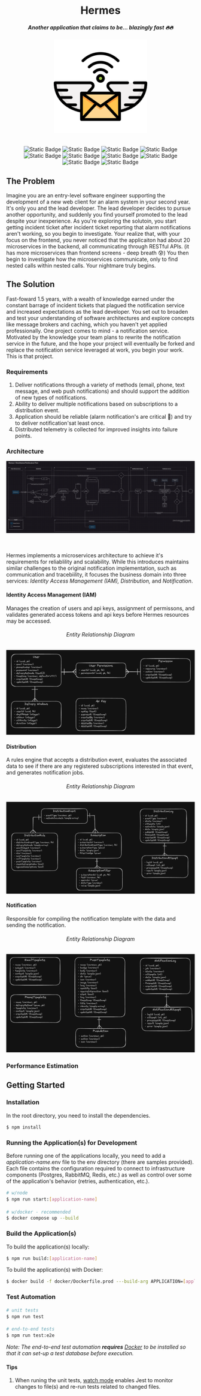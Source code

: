 <div align="center">

# Hermes

##### Another application that claims to be... blazingly fast 🔥🔥

<img src="./docs/images/logo.png" alt="Logo" style="width:250px;">

<br/>
<br/>

![Static Badge](https://img.shields.io/badge/NestJS-grey?style=for-the-badge&logo=NestJS)
![Static Badge](https://img.shields.io/badge/JavaScript-grey?style=for-the-badge&logo=javascript)
![Static Badge](https://img.shields.io/badge/TypeScript-grey?style=for-the-badge&logo=typescript)
![Static Badge](https://img.shields.io/badge/Docker-grey?style=for-the-badge&logo=docker)
![Static Badge](https://img.shields.io/badge/Kubernetes-grey?style=for-the-badge&logo=kubernetes)
![Static Badge](https://img.shields.io/badge/Helm-grey?style=for-the-badge&logo=Helm)
![Static Badge](https://img.shields.io/badge/Redis-grey?style=for-the-badge&logo=Redis)
![Static Badge](https://img.shields.io/badge/RabbitMQ-grey?style=for-the-badge&logo=RabbitMQ)
![Static Badge](https://img.shields.io/badge/PostgresSQL-grey?style=for-the-badge&logo=PostgresSQL)
![Static Badge](https://img.shields.io/badge/OpenTelemetry-grey?style=for-the-badge&logo=OpenTelemetry)

</div>

## The Problem

Imagine you are an entry-level software engineer supporting the development of a new web client for an alarm system in your second year. It's only you and the lead developer. The lead developer decides to pursue another opportunity, and suddenly you find yourself promoted to the lead despite your inexperience. As you're exploring the solutoin, you start getting incident ticket after incident ticket reporting that alarm notifications aren't working, so you begin to investigate. Your realize that, with your focus on the frontend, you never noticed that the applicaiton had about 20 microservices in the backend, all communicating through RESTful APIs. (it has more microservices than frontend screens - deep breath 😰) You then begin to investigate how the microservices communicate, only to find nested calls within nested calls. Your nightmare truly begins.

## The Solution

Fast-foward 1.5 years, with a wealth of knowledge earned under the constant barrage of incident tickets that plagued the notification service and increased expectations as the lead developer. You set out to broaden and test your understanding of software architectures and explore concepts like message brokers and caching, which you haven't yet applied professionally. One project comes to mind - a notification service. Motivated by the knowledge your team plans to rewrite the notification service in the future, and the hope your project will eventually be forked and replace the notification service leveraged at work, you begin your work. This is that project.

### Requirements

1. Deliver notifications through a variety of methods (email, phone, text message, and web push notifications) and should support the addition of new types of notifications.
2. Ability to deliver multiple notifications based on subscriptions to a distribution event.
3. Application should be reliable (alarm notification's are critical 🚨) and try to deliver notification'sat least once.
4. Distributed telemetry is collected for improved insights into failure points.

### Architecture

<div align="center">
    <img src="./docs/images/architecture.png" alt="Hermes Architecture">
</div>

<br/>
<br/>

Hermes implements a microservices architecture to achieve it's requirements for reliablility and scalability. While this introduces maintains similar challenges to the original notification implementation, such as communication and tracebiility, it focuses the business domain into three services: _Identity Access Management (IAM), Distribution,_ and _Notification_.

#### Identity Access Management (IAM)

Manages the creation of users and api keys, assignment of permissons, and validates generated access tokens and api keys before Hermes resources may be accessed.

<div align="center">

###### Entity Relationship Diagram

<img src="./docs/images/iam-entity-relationship.png" alt="IAM Entity Relationship">

</div>

#### Distribution

A rules engine that accepts a distribution event, evaluates the associated data to see if there are any registered subscriptions interested in that event, and generates notification jobs.

<div align="center">

###### Entity Relationship Diagram

<img src="./docs/images/distribution-entity-relationship.png" alt="Distribution Entity Relationship">

</div>

#### Notification

Responsible for compiling the notification template with the data and sending the notification.

<div align="center">

###### Entity Relationship Diagram

<img src="./docs/images/notification-entity-relationshiop.png" alt="Notication Entity Relationship">

</div>

### Performance Estimation

## Getting Started

### Installation

In the root directory, you need to install the dependencies.

```bash
$ npm install
```

### Running the Application(s) for Development

Before running one of the applications locally, you need to add a _application-name_.env file to the env directory (there are samples provided). Each file contains the configuration required to connect to infrastructure components (Postgres, RabbitMQ, Redis, etc.) as well as control over some of the application's behavior (retries, authentication, etc.).

```bash
# w/node
$ npm run start:[application-name]

# w/docker - recommended
$ docker compose up --build
```

### Build the Application(s)

To build the application(s) locally:

```bash
$ npm run build:[application-name]
```

To build the application(s) with Docker:

```bash
$ docker build -f docker/Dockerfile.prod ---build-arg APPLICATION=[application-name] --build-arg DEFAULT_PORT=[port-number] .
```

### Test Automation

```bash
# unit tests
$ npm run test

# end-to-end tests
$ npm run test:e2e
```

_Note: The end-to-end test automation **requires** [Docker](https://www.docker.com/get-started/) to be installed so that it can set-up a test database before execution._

#### Tips

1. When runing the unit tests, [watch mode](https://jestjs.io/docs/cli#--watch) enables Jest to monitor changes to file(s) and re-run tests related to changed files.
